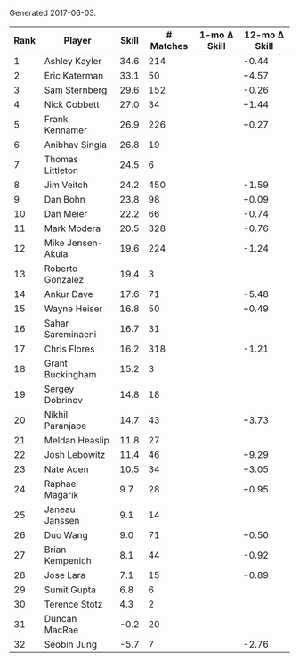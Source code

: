 Generated 2017-06-03.

| Rank | Player            | Skill | # Matches | 1-mo Δ Skill | 12-mo Δ Skill |
|------|-------------------|-------|-----------|--------------|---------------|
|    1 | Ashley Kayler     |  34.6 |       214 |              |         -0.44 |
|    2 | Eric Katerman     |  33.1 |        50 |              |         +4.57 |
|    3 | Sam Sternberg     |  29.6 |       152 |              |         -0.26 |
|    4 | Nick Cobbett      |  27.0 |        34 |              |         +1.44 |
|    5 | Frank Kennamer    |  26.9 |       226 |              |         +0.27 |
|    6 | Anibhav Singla    |  26.8 |        19 |              |               |
|    7 | Thomas Littleton  |  24.5 |         6 |              |               |
|    8 | Jim Veitch        |  24.2 |       450 |              |         -1.59 |
|    9 | Dan Bohn          |  23.8 |        98 |              |         +0.09 |
|   10 | Dan Meier         |  22.2 |        66 |              |         -0.74 |
|   11 | Mark Modera       |  20.5 |       328 |              |         -0.76 |
|   12 | Mike Jensen-Akula |  19.6 |       224 |              |         -1.24 |
|   13 | Roberto Gonzalez  |  19.4 |         3 |              |               |
|   14 | Ankur Dave        |  17.6 |        71 |              |         +5.48 |
|   15 | Wayne Heiser      |  16.8 |        50 |              |         +0.49 |
|   16 | Sahar Sareminaeni |  16.7 |        31 |              |               |
|   17 | Chris Flores      |  16.2 |       318 |              |         -1.21 |
|   18 | Grant Buckingham  |  15.2 |         3 |              |               |
|   19 | Sergey Dobrinov   |  14.8 |        18 |              |               |
|   20 | Nikhil Paranjape  |  14.7 |        43 |              |         +3.73 |
|   21 | Meldan Heaslip    |  11.8 |        27 |              |               |
|   22 | Josh Lebowitz     |  11.4 |        46 |              |         +9.29 |
|   23 | Nate Aden         |  10.5 |        34 |              |         +3.05 |
|   24 | Raphael Magarik   |   9.7 |        28 |              |         +0.95 |
|   25 | Janeau Janssen    |   9.1 |        14 |              |               |
|   26 | Duo Wang          |   9.0 |        71 |              |         +0.50 |
|   27 | Brian Kempenich   |   8.1 |        44 |              |         -0.92 |
|   28 | Jose Lara         |   7.1 |        15 |              |         +0.89 |
|   29 | Sumit Gupta       |   6.8 |         6 |              |               |
|   30 | Terence Stotz     |   4.3 |         2 |              |               |
|   31 | Duncan MacRae     |  -0.2 |        20 |              |               |
|   32 | Seobin Jung       |  -5.7 |         7 |              |         -2.76 |